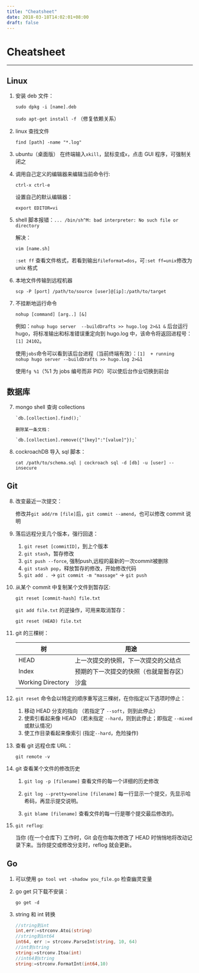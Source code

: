 ```yaml
---
title: "Cheatsheet"
date: 2018-03-18T14:02:01+08:00
draft: false
---
```

# Cheatsheet

---

## Linux


1. 安装 deb 文件：
	
     `sudo dpkg -i [name].deb`
	
     `sudo apt-get install -f` （修复依赖关系）

2. linux 查找文件

     `find [path] -name "*.log" `
	
3. ubuntu（桌面版） 在终端输入`xkill`，鼠标变成`x`，点击 GUI 程序，可强制关闭之


4. 调用自己定义的编辑器来编辑当前命令行:

      `ctrl-x ctrl-e`

    设置自己的默认编辑器：

      `export EDITOR=vi` 
	
5. shell 脚本报错：`... /bin/sh^M: bad interpreter: No such file or directory`

      解决：

      `vim [name.sh]`
	
      `:set ff` 查看文件格式，若看到输出`fileformat=dos`，可`:set ff=unix`修改为 unix 格式
	
6. 本地文件传输到远程机器

      `scp -P [port] /path/to/source [user]@[ip]:/path/to/target`
	
7. 不挂断地运行命令

      `nohup [command] [arg..] [&]`
        
      例如：`nohup hugo server  --buildDrafts >> hugo.log 2>&1 &` 后台运行 hugo，将标准输出和标准错误重定向到 hugo.log 中，该命令将返回进程号：`[1] 24102`。
        
      使用`jobs`命令可以看到该后台进程（当前终端有效）：`[1]  + running    nohup hugo server --buildDrafts >> hugo.log 2>&1`
	
      使用`fg %1`（%1 为 jobs 编号而非 PID）可以使后台作业切换到前台 

## 数据库

7. mongo shell 查询 collections

       `db.[collection].find();`

       删除某一条文档：
	
       `db.[collection].remove({"[key]":"[value]"});`
	
18. cockroachDB 导入 sql 脚本：
	
    `cat /path/to/schema.sql | cockroach sql -d [db] -u [user] --insecure`
	
	
##  Git

8. 改变最近一次提交：

    修改并`git add/rm [file]`后，`git commit --amend`，也可以修改 commit 说明


10. 落后远程分支几个版本，强行回退：

     1. `git reset [commitID]`，到上个版本
     2. `git stash`，暂存修改
     3. `git push --force`, 强制push,远程的最新的一次commit被删除
     4. `git stash pop`，释放暂存的修改，开始修改代码
     5. `git add . `-> `git commit -m "massage"` -> `git push`

11. 从某个 commit 中复制某个文件到暂存区:

       `git reset [commit-hash] file.txt` 

       `git add file.txt` 的逆操作，可用来取消暂存：
	
       `git reset (HEAD) file.txt`

12. git 的三棵树：

      树                         | 用途        
      ---------------------|-----
      HEAD                    | 上一次提交的快照，下一次提交的父结点
      Index                     | 预期的下一次提交的快照（也就是暂存区）
      Working Directory | 沙盒

13. `git reset` 命令会以特定的顺序重写这三棵树，在你指定以下选项时停止：

      1. 移动 HEAD 分支的指向 （若指定了 `--soft`，则到此停止）
      2. 使索引看起来像 HEAD （若未指定 `--hard`，则到此停止；即指定 `--mixed` 或默认情况）
      3. 使工作目录看起来像索引 (指定`--hard`，危险操作)

14. 查看 git 远程仓库 URL：

     `git remote -v`


	
16. git 查看某个文件的修改历史

     1. `git log -p [filename]`
       查看文件的每一个详细的历史修改
	
     2. `git log --pretty=oneline [filename]`
       每一行显示一个提交，先显示哈希码，再显示提交说明。
	
     3. `git blame [filename]`
       查看文件的每一行是哪个提交最后修改的。
	
17. `git reflog`:
	
     当你 (在一个仓库下) 工作时，Git 会在你每次修改了 HEAD 时悄悄地将改动记录下来。当你提交或修改分支时，reflog 就会更新。


## Go

1. 可以使用 `go tool vet -shadow you_file.go` 检查幽灵变量

2. go get 只下载不安装：

    `go get -d`

3. string 和 int 转换 

    ```go
    //string到int  
    int,err:=strconv.Atoi(string)  
    //string到int64  
    int64, err := strconv.ParseInt(string, 10, 64)  
    //int到string  
    string:=strconv.Itoa(int)  
    //int64到string  
    string:=strconv.FormatInt(int64,10)  
    ```	



